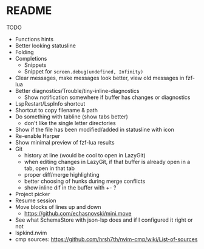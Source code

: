 # README

TODO

- Functions hints
- Better looking statusline
- Folding
- Completions
  - Snippets
  - Snippet for `screen.debug(undefined, Infinity)`
- Clear messages, make messages look better, view old messages in fzf-lua
- Better diagnostics/Trouble/tiny-inline-diagnostics
  - Show notification somewhere if buffer has changes or diagnostics
- LspRestart/LspInfo shortcut
- Shortcut to copy filename & path
- Do something with tabline (show tabs better)
  - don't like the single letter directories
- Show if the file has been modified/added in statusline with icon
- Re-enable Harper
- Show minimal preview of fzf-lua results
- Git
  - history at line (would be cool to open in LazyGit)
  - when editing changes in LazyGit, if that buffer is already open in a tab, open in that tab
  - proper diff/merge highlighting
  - better choosing of hunks during merge conflicts
  - show inline dif in the buffer with +- ?
- Project picker
- Resume session
- Move blocks of lines up and down
  - <https://github.com/echasnovski/mini.move>
- See what SchemaStore with json-lsp does and if I configured it right or not
- lspkind.nvim
- cmp sources: https://github.com/hrsh7th/nvim-cmp/wiki/List-of-sources
